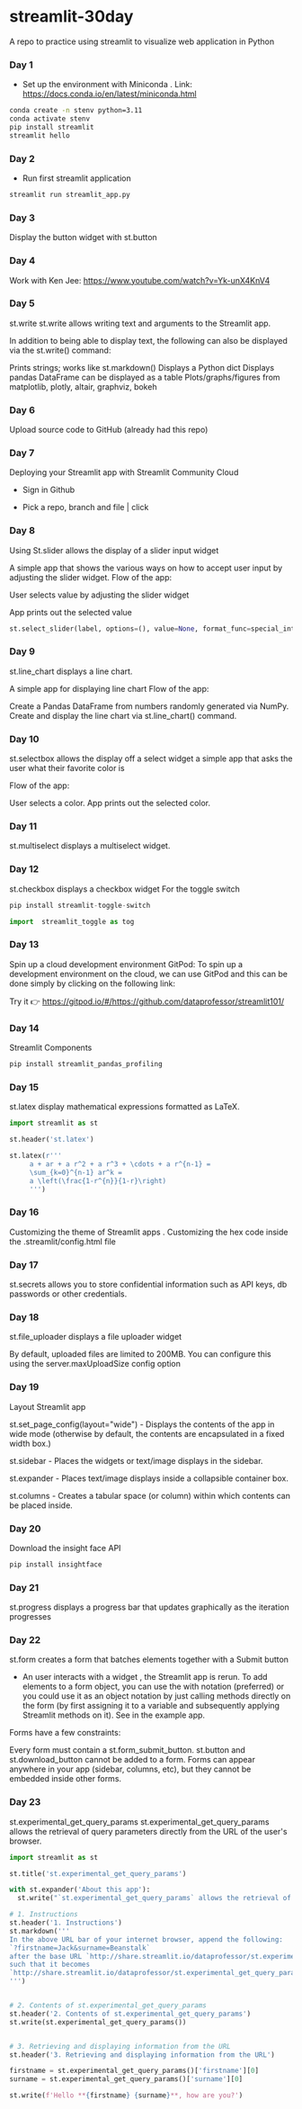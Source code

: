 # streamlit-30day
A repo to practice using streamlit to visualize web application in Python 

### Day 1
- Set up the environment with Miniconda . Link: https://docs.conda.io/en/latest/miniconda.html

```bash
conda create -n stenv python=3.11
conda activate stenv
pip install streamlit
streamlit hello
```

### Day 2
- Run first streamlit application
```bash
streamlit run streamlit_app.py
```
### Day 3
Display the button widget with st.button

### Day 4
Work with Ken Jee: https://www.youtube.com/watch?v=Yk-unX4KnV4
### Day 5
st.write
st.write allows writing text and arguments to the Streamlit app.

In addition to being able to display text, the following can also be displayed via the st.write() command:

Prints strings; works like st.markdown()
Displays a Python dict
Displays pandas DataFrame can be displayed as a table
Plots/graphs/figures from matplotlib, plotly, altair, graphviz, bokeh

### Day 6
Upload source code to GitHub (already had this repo)
### Day 7
Deploying your Streamlit app with Streamlit Community Cloud
- Sign in Github

- Pick a repo, branch and file | click 

### Day 8
Using St.slider allows the display of a slider input widget

A simple app that shows the various ways on how to accept user input by adjusting the slider widget. Flow of the app:

User selects value by adjusting the slider widget

App prints out the selected value
```python
st.select_slider(label, options=(), value=None, format_func=special_internal_function, key=None, help=None, on_change=None, args=None, kwargs=None, *, disabled=False, label_visibility="visible")
```

### Day 9
st.line_chart displays a line chart.


A simple app for displaying line chart
Flow of the app:

Create a Pandas DataFrame from numbers randomly generated via NumPy.
Create and display the line chart via st.line_chart() command.

### Day 10
st.selectbox allows the display off a select widget 
a simple app that asks the user what their favorite color is

Flow of the app:

User selects a color.
App prints out the selected color.

### Day 11
st.multiselect displays a multiselect widget.

### Day 12
st.checkbox displays a checkbox widget
For the toggle switch
```python
pip install streamlit-toggle-switch

import  streamlit_toggle as tog
```

### Day 13
Spin up a cloud development environment
GitPod: 
To spin up a development environment on the cloud, we can use GitPod and this can be done simply by clicking on the following link:

Try it 👉 https://gitpod.io/#/https://github.com/dataprofessor/streamlit101/

### Day 14
Streamlit Components

```bash
pip install streamlit_pandas_profiling
```

### Day 15
st.latex display mathematical expressions formatted as LaTeX.

```python
import streamlit as st

st.header('st.latex')

st.latex(r'''
     a + ar + a r^2 + a r^3 + \cdots + a r^{n-1} =
     \sum_{k=0}^{n-1} ar^k =
     a \left(\frac{1-r^{n}}{1-r}\right)
     ''')
```

### Day 16 
Customizing the theme of Streamlit apps .
Customizing the hex code inside the .streamlit/config.html file 

### Day 17 
st.secrets allows you to store confidential information such as API keys, db passwords or other credentials.

### Day 18
st.file_uploader displays a file uploader widget

By default, uploaded files are limited to 200MB. You can configure this using the server.maxUploadSize config option

### Day 19
Layout Streamlit app

st.set_page_config(layout="wide") - Displays the contents of the app in wide mode (otherwise by default, the contents are encapsulated in a fixed width box.)

st.sidebar - Places the widgets or text/image displays in the sidebar.

st.expander - Places text/image displays inside a collapsible container box.

st.columns - Creates a tabular space (or column) within which contents can be placed inside.

### Day 20
Download the insight face API
```bash   
pip install insightface
```
### Day 21
st.progress displays a progress bar that updates graphically as the iteration progresses 
### Day 22
st.form creates a form that batches elements together with a Submit button
- An user interacts with a widget , the Streamlit app is rerun.
To add elements to a form object, you can use the with notation (preferred) or you could use it as an object notation by just calling methods directly on the form (by first assigning it to a variable and subsequently applying Streamlit methods on it). See in the example app.

Forms have a few constraints:

Every form must contain a st.form_submit_button.
st.button and st.download_button cannot be added to a form.
Forms can appear anywhere in your app (sidebar, columns, etc), but they cannot be embedded inside other forms.

### Day 23
st.experimental_get_query_params
st.experimental_get_query_params allows the retrieval of query parameters directly from the URL of the user's browser.

```python
import streamlit as st

st.title('st.experimental_get_query_params')

with st.expander('About this app'):
  st.write("`st.experimental_get_query_params` allows the retrieval of query parameters directly from the URL of the user's browser.")

# 1. Instructions
st.header('1. Instructions')
st.markdown('''
In the above URL bar of your internet browser, append the following:
`?firstname=Jack&surname=Beanstalk`
after the base URL `http://share.streamlit.io/dataprofessor/st.experimental_get_query_params/`
such that it becomes 
`http://share.streamlit.io/dataprofessor/st.experimental_get_query_params/?firstname=Jack&surname=Beanstalk`
''')


# 2. Contents of st.experimental_get_query_params
st.header('2. Contents of st.experimental_get_query_params')
st.write(st.experimental_get_query_params())


# 3. Retrieving and displaying information from the URL
st.header('3. Retrieving and displaying information from the URL')

firstname = st.experimental_get_query_params()['firstname'][0]
surname = st.experimental_get_query_params()['surname'][0]

st.write(f'Hello **{firstname} {surname}**, how are you?')
```

